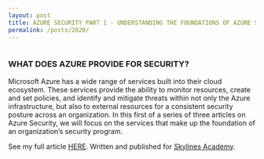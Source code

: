 ```yaml
---
layout: post
title: AZURE SECURITY PART 1 - UNDERSTANDING THE FOUNDATIONS OF AZURE SECURITY SERVICES
permalink: /posts/2020/
---
```


<!-- wp:image {"id":69,"sizeSlug":"large"} -->
<figure class="wp-block-image size-large"><a href="https://courses.skylinesacademy.com/?affcode=180879_p1mljie2" target="_blank"><img src="https://captainhyperscaler.files.wordpress.com/2019/10/afilliatebadgblue.jpg?w=900" alt="" class="wp-image-69"/></a></figure>
<!-- /wp:image -->

<!-- wp:heading {"level":3} -->
<h3 id="what-does-azure-provide-for-security">WHAT DOES AZURE PROVIDE FOR SECURITY?</h3>
<!-- /wp:heading -->

<!-- wp:paragraph -->
<p>Microsoft Azure has a wide range of services built into their cloud ecosystem. These services provide the ability to monitor resources, create and set policies, and identify and mitigate threats within not only the Azure infrastructure, but also to external resources for a consistent security posture across an organization. In this first of a series of three articles on Azure Security, we will focus on the services that make up the foundation of an organization’s security program.</p>
<!-- /wp:paragraph -->

<!-- wp:paragraph -->
<p>See my full article <a rel="noreferrer noopener" href="https://www.skylinesacademy.com/blog/2019/8/21/preparing-for-the-az-500" target="_blank">HERE</a>. Written and published for <a rel="noreferrer noopener" href="https://courses.skylinesacademy.com/?affcode=180879_p1mljie2" target="_blank">Skylines Academy</a>.</p>
<!-- /wp:paragraph -->
